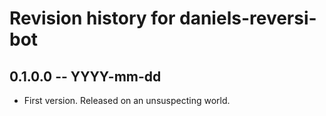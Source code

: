 # Revision history for daniels-reversi-bot

## 0.1.0.0 -- YYYY-mm-dd

* First version. Released on an unsuspecting world.

